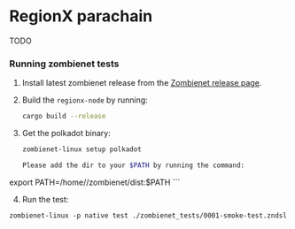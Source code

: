 # RegionX parachain

TODO

### Running zombienet tests

1. Install latest zombienet release from the [Zombienet release page](https://github.com/paritytech/zombienet/releases).

2. Build the `regionx-node` by running:

    ```sh
    cargo build --release
    ```

3. Get the polkadot binary:

    ```sh
    zombienet-linux setup polkadot 

    Please add the dir to your $PATH by running the command:
 export PATH=/home/<username>/zombienet/dist:$PATH
    ```

4. Run the test:

```
zombienet-linux -p native test ./zombienet_tests/0001-smoke-test.zndsl
```
